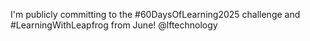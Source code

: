 I'm publicly committing to the #60DaysOfLearning2025  challenge and #LearningWithLeapfrog  from June! @lftechnology
 
